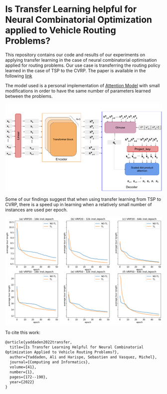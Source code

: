 # Is  Transfer  Learning  helpful  for  Neural  Combinatorial  Optimization applied to Vehicle Routing Problems?

This repository contains our code and results of our experiments on applying transfer learning in the case of neural combinatorial optimisation applied for routing problems. Our use case is transferring the routing policy learned in the case of TSP to the CVRP. The paper is available in the following [link](http://147.213.75.17/ojs/index.php/cai/article/view/2022_1_172)

The model used is a personal implementation of [Attention Model](https://github.com/wouterkool/attention-learn-to-route) with small modifications in order to have the same number of parameters learned between the problems.

![The model used in our experiments](ResultsTL/tl-tsp-vrp.png)

Some of our findings suggest that when using transfer learning from TSP to CVRP, there is a speed up in learning when a relatively small number of instances are used per epoch.

![Average tour lengths per epoch](ResultsTL/average-tour-lengths-per-epoch-in-training.png)

To cite this work:
```
@article{yaddaden2022transfer,
  title={Is Transfer Learning Helpful for Neural Combinatorial Optimization Applied to Vehicle Routing Problems?},
  author={Yaddaden, Ali and Harispe, Sebastien and Vasquez, Michel},
  journal={Computing and Informatics},
  volume={41},
  number={1},
  pages={172--190},
  year={2022}
}

```

